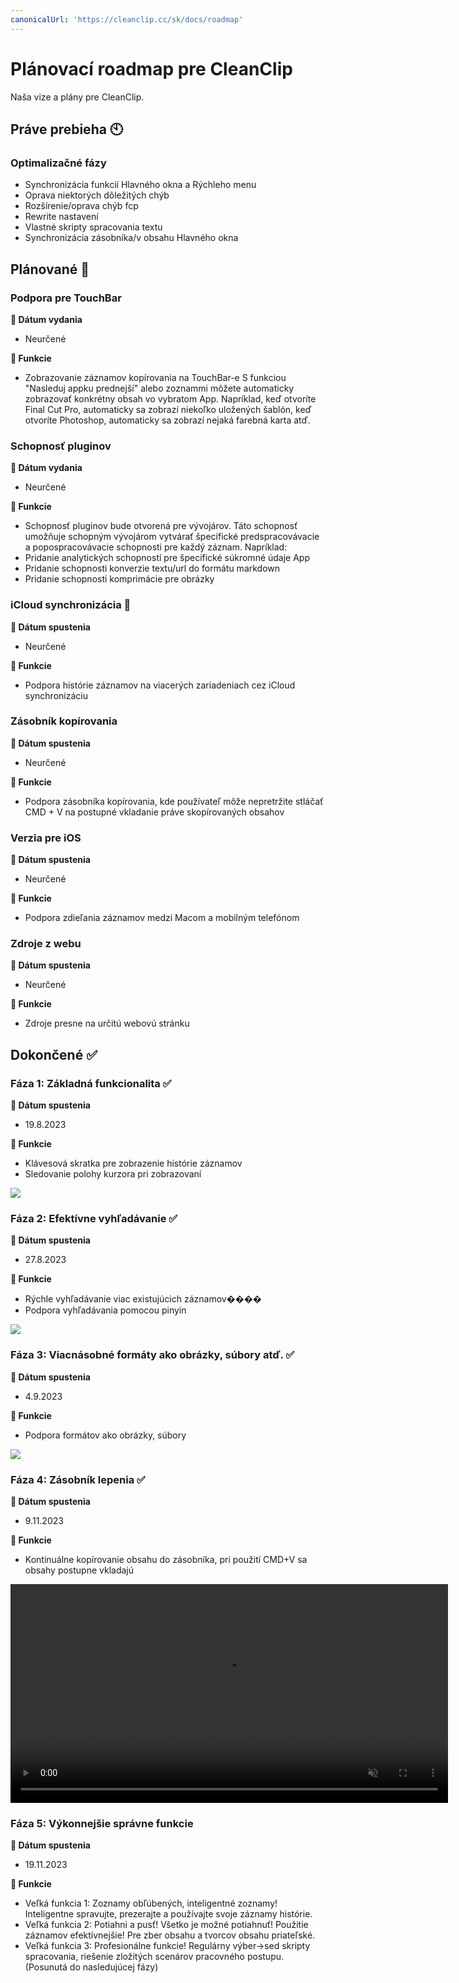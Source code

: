 ```yaml
---
canonicalUrl: 'https://cleanclip.cc/sk/docs/roadmap'
---
```


# Plánovací roadmap pre CleanClip
Naša vize a plány pre CleanClip.

## Práve prebieha 🕙
### Optimalizačné fázy
- Synchronizácia funkcií Hlavného okna a Rýchleho menu
- Oprava niektorých dôležitých chýb
- Rozšírenie/oprava chýb fcp
- Rewrite nastavení
- Vlastné skripty spracovania textu
- Synchronizácia zásobníka/v obsahu Hlavného okna

## Plánované 📅

### Podpora pre TouchBar
**📅 Dátum vydania**
- Neurčené

**🔧 Funkcie**
- Zobrazovanie záznamov kopírovania na TouchBar-e
S funkciou "Nasleduj appku prednejší" alebo zoznammi môžete automaticky zobrazovať konkrétny obsah vo vybratom App. Napríklad, keď otvoríte Final Cut Pro, automaticky sa zobrazí niekoľko uložených šablón, keď otvoríte Photoshop, automaticky sa zobrazí nejaká farebná karta atď.

### Schopnosť pluginov
**📅 Dátum vydania**
- Neurčené

**🔧 Funkcie**
- Schopnosť pluginov bude otvorená pre vývojárov.
Táto schopnosť umožňuje schopným vývojárom vytvárať špecifické predspracovávacie a popospracovávacie schopnosti pre každý záznam.
Napríklad:
- Pridanie analytických schopností pre špecifické súkromné údaje App
- Pridanie schopnosti konverzie textu/url do formátu markdown
- Pridanie schopnosti komprimácie pre obrázky

### iCloud synchronizácia 📅
**📅 Dátum spustenia**
- Neurčené

**🔧 Funkcie**
- Podpora histórie záznamov na viacerých zariadeniach cez iCloud synchronizáciu

### Zásobník kopírovania
**📅 Dátum spustenia**
- Neurčené

**🔧 Funkcie**
- Podpora zásobníka kopírovania, kde používateľ môže nepretržite stláčať CMD + V na postupné vkladanie práve skopírovaných obsahov

### Verzia pre iOS
**📅 Dátum spustenia**
- Neurčené

**🔧 Funkcie**
- Podpora zdieľania záznamov medzi Macom a mobilným telefónom

### Zdroje z webu
**📅 Dátum spustenia**
- Neurčené

**🔧 Funkcie**
- Zdroje presne na určitú webovú stránku

## Dokončené ✅
### Fáza 1: Základná funkcionalita ✅

**📅 Dátum spustenia**
- 19.8.2023

**🔧 Funkcie**
- Klávesová skratka pre zobrazenie histórie záznamov
- Sledovanie polohy kurzora pri zobrazovaní

![](/images/roadmap/snap1.png)

### Fáza 2: Efektívne vyhľadávanie ✅

**📅 Dátum spustenia**
- 27.8.2023

**🔧 Funkcie**
- Rýchle vyhľadávanie viac existujúcich záznamov����
- Podpora vyhľadávania pomocou pinyin

![](/images/roadmap/snap2.png)

### Fáza 3: Viacnásobné formáty ako obrázky, súbory atď. ✅
**📅 Dátum spustenia**
- 4.9.2023

**🔧 Funkcie**
- Podpora formátov ako obrázky, súbory

![](/images/roadmap/phase3.webp)

### Fáza 4: Zásobník lepenia ✅
**📅 Dátum spustenia**
- 9.11.2023

**🔧 Funkcie**
- Kontinuálne kopírovanie obsahu do zásobníka, pri použití CMD+V sa obsahy postupne vkladajú

<video autoplay muted loop width=700>
    <source src="/videos/pastestack265.mp4" type="video/mp4">
    <iframe width="700" src="/videos/search.mp4" scrolling="no" border="0" frameborder="0" allow="autoplay; encrypted-media" allowfullscreen></iframe>
</video>


### Fáza 5: Výkonnejšie správne funkcie
**📅 Dátum spustenia**
- 19.11.2023

**🔧 Funkcie**
- Veľká funkcia 1: Zoznamy obľúbených, inteligentné zoznamy! Inteligentne spravujte, prezerajte a používajte svoje záznamy histórie.
- Veľká funkcia 2: Potiahni a pusť! Všetko je možné potiahnuť! Použitie záznamov efektívnejšie! Pre zber obsahu a tvorcov obsahu priateľské.
- Veľká funkcia 3: Profesionálne funkcie! Regulárny výber→sed skripty spracovania, riešenie zložitých scenárov pracovného postupu. (Posunutá do nasledujúcej fázy)
